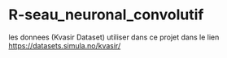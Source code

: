# R-seau_neuronal_convolutif
les donnees (Kvasir Dataset) utiliser dans ce projet dans le lien https://datasets.simula.no/kvasir/
